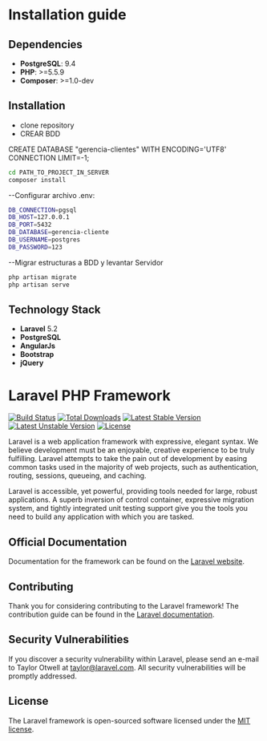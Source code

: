 # Installation guide #

## Dependencies ##
- **PostgreSQL**: 9.4
- **PHP**: >=5.5.9
- **Composer**: >=1.0-dev

## Installation ##
- clone repository
- CREAR BDD

CREATE DATABASE "gerencia-clientes"
  WITH ENCODING='UTF8'
       CONNECTION LIMIT=-1;

```bash
cd PATH_TO_PROJECT_IN_SERVER
composer install
```
--Configurar archivo .env: 
```bash
DB_CONNECTION=pgsql
DB_HOST=127.0.0.1
DB_PORT=5432
DB_DATABASE=gerencia-cliente
DB_USERNAME=postgres
DB_PASSWORD=123
```
--Migrar estructuras a BDD y levantar Servidor
```bash
php artisan migrate
php artisan serve
```


## Technology Stack ##
- **Laravel** 5.2
- **PostgreSQL**
- **AngularJs**
- **Bootstrap**
- **jQuery**

# Laravel PHP Framework

[![Build Status](https://travis-ci.org/laravel/framework.svg)](https://travis-ci.org/laravel/framework)
[![Total Downloads](https://poser.pugx.org/laravel/framework/d/total.svg)](https://packagist.org/packages/laravel/framework)
[![Latest Stable Version](https://poser.pugx.org/laravel/framework/v/stable.svg)](https://packagist.org/packages/laravel/framework)
[![Latest Unstable Version](https://poser.pugx.org/laravel/framework/v/unstable.svg)](https://packagist.org/packages/laravel/framework)
[![License](https://poser.pugx.org/laravel/framework/license.svg)](https://packagist.org/packages/laravel/framework)

Laravel is a web application framework with expressive, elegant syntax. We believe development must be an enjoyable, creative experience to be truly fulfilling. Laravel attempts to take the pain out of development by easing common tasks used in the majority of web projects, such as authentication, routing, sessions, queueing, and caching.

Laravel is accessible, yet powerful, providing tools needed for large, robust applications. A superb inversion of control container, expressive migration system, and tightly integrated unit testing support give you the tools you need to build any application with which you are tasked.

## Official Documentation

Documentation for the framework can be found on the [Laravel website](http://laravel.com/docs).

## Contributing

Thank you for considering contributing to the Laravel framework! The contribution guide can be found in the [Laravel documentation](http://laravel.com/docs/contributions).

## Security Vulnerabilities

If you discover a security vulnerability within Laravel, please send an e-mail to Taylor Otwell at taylor@laravel.com. All security vulnerabilities will be promptly addressed.

## License

The Laravel framework is open-sourced software licensed under the [MIT license](http://opensource.org/licenses/MIT).